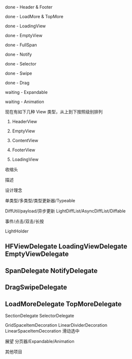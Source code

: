 done - Header & Footer

done - LoadMore & TopMore

done - LoadingView

done - EmptyView

done - FullSpan

done - Notify

done - Selector

done - Swipe

done - Drag

waiting - Expandable

waiting - Animation


现在有如下几种 View 类型，从上到下按照级别排列

1. HeaderView

2. EmptyView

3. ContentView

4. FooterView

5. LoadingView



收缩头

描述

设计理念

单类型/多类型/类型更新器/Typeable

DiffUtil/payload/异步更新
LightDiffList/AsyncDiffList/Diffable

事件/点击/双击/长按

LightHolder

HFViewDelegate
LoadingViewDelegate
EmptyViewDelegate
---
SpanDelegate
NotifyDelegate
---
DragSwipeDelegate
---
LoadMoreDelegate
TopMoreDelegate
---
SectionDelegate
SelectorDelegate

GridSpaceItemDecoration
LinearDividerDecoration
LinearSpaceItemDecoration
滑动选中


展望
分页器/Expandable/Animation

其他项目